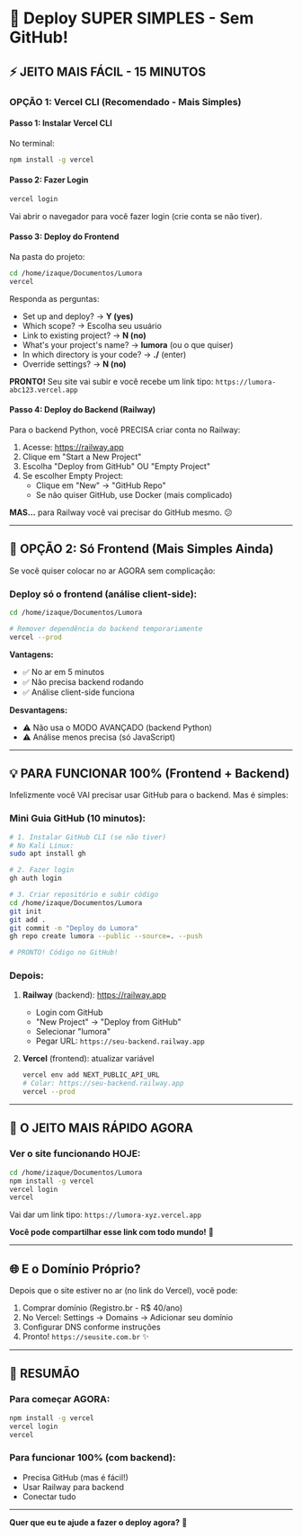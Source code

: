 # 🚀 Deploy SUPER SIMPLES - Sem GitHub!

## ⚡ JEITO MAIS FÁCIL - 15 MINUTOS

### **OPÇÃO 1: Vercel CLI (Recomendado - Mais Simples)**

#### Passo 1: Instalar Vercel CLI

No terminal:
```bash
npm install -g vercel
```

#### Passo 2: Fazer Login

```bash
vercel login
```

Vai abrir o navegador para você fazer login (crie conta se não tiver).

#### Passo 3: Deploy do Frontend

Na pasta do projeto:
```bash
cd /home/izaque/Documentos/Lumora
vercel
```

Responda as perguntas:
- Set up and deploy? → **Y (yes)**
- Which scope? → Escolha seu usuário
- Link to existing project? → **N (no)**
- What's your project's name? → **lumora** (ou o que quiser)
- In which directory is your code? → **./** (enter)
- Override settings? → **N (no)**

**PRONTO!** Seu site vai subir e você recebe um link tipo:
`https://lumora-abc123.vercel.app`

#### Passo 4: Deploy do Backend (Railway)

Para o backend Python, você PRECISA criar conta no Railway:

1. Acesse: https://railway.app
2. Clique em "Start a New Project"
3. Escolha "Deploy from GitHub" OU "Empty Project"
4. Se escolher Empty Project:
   - Clique em "New" → "GitHub Repo"
   - Se não quiser GitHub, use Docker (mais complicado)

**MAS...** para Railway você vai precisar do GitHub mesmo. 😕

---

## 🎯 **OPÇÃO 2: Só Frontend (Mais Simples Ainda)**

Se você quiser colocar no ar AGORA sem complicação:

### Deploy só o frontend (análise client-side):

```bash
cd /home/izaque/Documentos/Lumora

# Remover dependência do backend temporariamente
vercel --prod
```

**Vantagens:**
- ✅ No ar em 5 minutos
- ✅ Não precisa backend rodando
- ✅ Análise client-side funciona

**Desvantagens:**
- ⚠️ Não usa o MODO AVANÇADO (backend Python)
- ⚠️ Análise menos precisa (só JavaScript)

---

## 💡 **PARA FUNCIONAR 100% (Frontend + Backend)**

Infelizmente você VAI precisar usar GitHub para o backend. Mas é simples:

### Mini Guia GitHub (10 minutos):

```bash
# 1. Instalar GitHub CLI (se não tiver)
# No Kali Linux:
sudo apt install gh

# 2. Fazer login
gh auth login

# 3. Criar repositório e subir código
cd /home/izaque/Documentos/Lumora
git init
git add .
git commit -m "Deploy do Lumora"
gh repo create lumora --public --source=. --push

# PRONTO! Código no GitHub!
```

### Depois:

1. **Railway** (backend): https://railway.app
   - Login com GitHub
   - "New Project" → "Deploy from GitHub"
   - Selecionar "lumora"
   - Pegar URL: `https://seu-backend.railway.app`

2. **Vercel** (frontend): atualizar variável
   ```bash
   vercel env add NEXT_PUBLIC_API_URL
   # Colar: https://seu-backend.railway.app
   vercel --prod
   ```

---

## 🏃 **O JEITO MAIS RÁPIDO AGORA**

### Ver o site funcionando HOJE:

```bash
cd /home/izaque/Documentos/Lumora
npm install -g vercel
vercel login
vercel
```

Vai dar um link tipo: `https://lumora-xyz.vercel.app`

**Você pode compartilhar esse link com todo mundo!** 🎉

---

## 🌐 **E o Domínio Próprio?**

Depois que o site estiver no ar (no link do Vercel), você pode:

1. Comprar domínio (Registro.br - R$ 40/ano)
2. No Vercel: Settings → Domains → Adicionar seu domínio
3. Configurar DNS conforme instruções
4. Pronto! `https://seusite.com.br` ✨

---

## 📱 **RESUMÃO**

### Para começar AGORA:
```bash
npm install -g vercel
vercel login
vercel
```

### Para funcionar 100% (com backend):
- Precisa GitHub (mas é fácil!)
- Usar Railway para backend
- Conectar tudo

---

**Quer que eu te ajude a fazer o deploy agora?** 🚀

